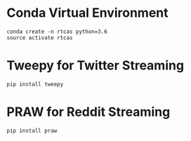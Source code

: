 # Conda Virtual Environment
```shell
conda create -n rtcas python=3.6
source activate rtcas
```

# Tweepy for Twitter Streaming
```shell
pip install tweepy
```

# PRAW for Reddit Streaming
```shell
pip install praw
```